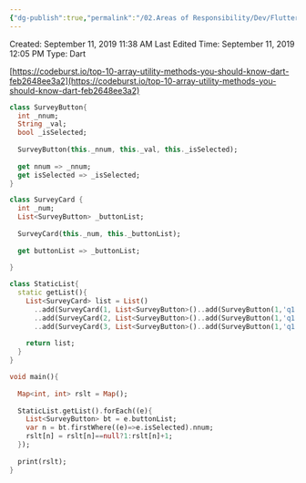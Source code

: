 ```yaml
---
{"dg-publish":true,"permalink":"/02.Areas of Responsibility/Dev/Flutter/Dart Array(List) Method정리/","tags":["dev","dart"],"noteIcon":""}
---
```




Created: September 11, 2019 11:38 AM
Last Edited Time: September 11, 2019 12:05 PM
Type: Dart

[https://codeburst.io/top-10-array-utility-methods-you-should-know-dart-feb2648ee3a2](https://codeburst.io/top-10-array-utility-methods-you-should-know-dart-feb2648ee3a2)

```dart
class SurveyButton{
  int _nnum;
  String _val;
  bool _isSelected;
  
  SurveyButton(this._nnum, this._val, this._isSelected);
  
  get nnum => _nnum;
  get isSelected => _isSelected;
}

class SurveyCard {
  int _num;
  List<SurveyButton> _buttonList;
  
  SurveyCard(this._num, this._buttonList);
  
  get buttonList => _buttonList;
  
}

class StaticList{
  static getList(){
    List<SurveyCard> list = List()
      ..add(SurveyCard(1, List<SurveyButton>()..add(SurveyButton(1,'q1',true))..add(SurveyButton(2,'q2',false))))
      ..add(SurveyCard(2, List<SurveyButton>()..add(SurveyButton(1,'q1',false))..add(SurveyButton(2,'q2',true))))
      ..add(SurveyCard(3, List<SurveyButton>()..add(SurveyButton(1,'q1',true))..add(SurveyButton(2,'q2',false))));
    
    return list;
  }
}

void main(){
  
  Map<int, int> rslt = Map();
  
  StaticList.getList().forEach((e){
    List<SurveyButton> bt = e.buttonList; 
    var n = bt.firstWhere((e)=>e.isSelected).nnum;
    rslt[n] = rslt[n]==null?1:rslt[n]+1;
  });
  
  print(rslt);
}
```
